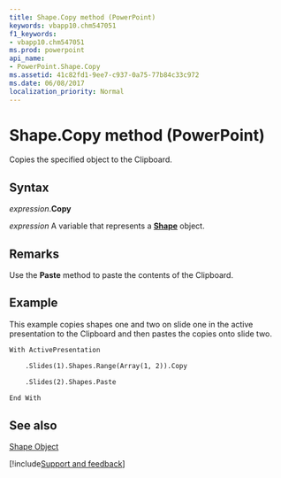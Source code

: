 ```yaml
---
title: Shape.Copy method (PowerPoint)
keywords: vbapp10.chm547051
f1_keywords:
- vbapp10.chm547051
ms.prod: powerpoint
api_name:
- PowerPoint.Shape.Copy
ms.assetid: 41c82fd1-9ee7-c937-0a75-77b84c33c972
ms.date: 06/08/2017
localization_priority: Normal
---
```



# Shape.Copy method (PowerPoint)

Copies the specified object to the Clipboard.


## Syntax

_expression_.**Copy**

_expression_ A variable that represents a **[Shape](PowerPoint.Shape.md)** object.


## Remarks

Use the  **Paste** method to paste the contents of the Clipboard.


## Example

This example copies shapes one and two on slide one in the active presentation to the Clipboard and then pastes the copies onto slide two.


```vb
With ActivePresentation

    .Slides(1).Shapes.Range(Array(1, 2)).Copy

    .Slides(2).Shapes.Paste

End With
```


## See also


[Shape Object](PowerPoint.Shape.md)

[!include[Support and feedback](~/includes/feedback-boilerplate.md)]